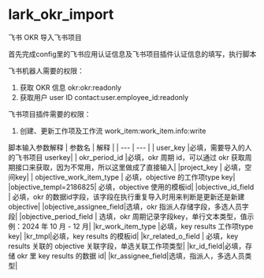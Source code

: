 # lark_okr_import
飞书 OKR 导入飞书项目

首先完成config里的飞书应用认证信息及飞书项目插件认证信息的填写，执行脚本

飞书机器人需要的权限：
1. 获取 OKR 信息 okr:okr:readonly
2. 获取用户 user ID contact:user.employee_id:readonly

飞书项目插件需要的权限：
1. 创建、更新工作项及工作流 work_item:work_item.info:write


脚本输入参数解释
| 参数名 | 解释 |
| --- | --- |
| user_key |必填，需要导入的人的飞书项目 userkey|
| okr_period_id |必填，okr 周期 id，可以通过 okr 获取周期接口来获取，因为不常用，所以这里做成了直接输入|
|project_key | 必填，空间key|
| objective_work_item_type | 必填，objective 的工作项type key|
|objective_templ=2186825| 必填，objective 使用的模板id|
|objective_id_field | 必填，okr 的数据id字段，该字段在执行重复导入时用来判断是更新还是新建 objective|
|objective_assignee_field|选填，okr 指派人存储字段，多选人员字段|
|objective_period_field | 选填，okr 周期记录字段key，单行文本类型，值示例：2024 年 10 月 - 12 月|
|kr_work_item_type |必填，key results 工作项type key|
|kr_tmpl|必填，key results 的模板id|
|kr_related_o_field | 必填，key results 关联的 objective 关联字段，单选关联工作项类型|
|kr_id_field|必填，存储 okr 里 key results 的数据 id|
|kr_assignee_field|选填，指派人，多选人员类型|



